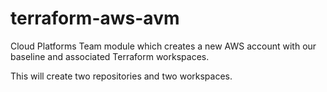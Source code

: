 # terraform-aws-avm
Cloud Platforms Team module which creates a new AWS account with our baseline and associated Terraform workspaces.

This will create two repositories and two workspaces.
